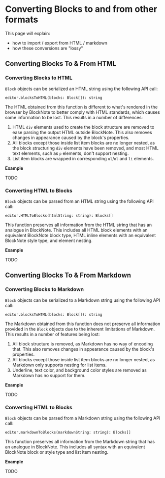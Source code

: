 # Converting Blocks to and from other formats

This page will explain:

- how to import / export from HTML / markdown
- how these conversions are "lossy"

## Converting Blocks To & From HTML

### Converting Blocks to HTML

`Block` objects can be serialized an HTML string using the following API call:

```
editor.blocksToHTML(blocks: Block[]): string
```

The HTML obtained from this function is different to what's rendered in the browser by BlockNote to better comply with HTML standards, which causes some information to be lost. This results in a number of differences:

1. HTML `div` elements used to create the block structure are removed to ease parsing the output HTML outside BlockNote. This also removes changes in appearance caused by the block's properties.
2. All blocks except those inside list item blocks are no longer nested, as the block structuring `div` elements have been removed, and most HTML text elements, such as `p` elements, don't support nesting.
3. List item blocks are wrapped in corresponding `ul`/`ol` and `li` elements.

**Example**

TODO

### Converting HTML to Blocks

`Block` objects can be parsed from an HTML string using the following API call:

```
editor.HTMLToBlocks(htmlString: string): Blocks[]
```

This function preserves all information from the HTML string that has an analogue in BlockNote. This includes all HTML block elements with an equivalent BlockNote block type, HTML inline elements with an equivalent BlockNote style type, and element nesting.

**Example**

TODO

## Converting Blocks To & From Markdown

### Converting Blocks to Markdown

`Block` objects can be serialized to a Markdown string using the following API call:

```
editor.blocksToHTML(blocks: Block[]): string
```

The Markdown obtained from this function does not preserve all information provided in the `Block` objects due to the inherent limitations of Markdown. This results in a number of features being lost:

1. All block structure is removed, as Markdown has no way of encoding that. This also removes changes in appearance caused by the block's properties.
2. All blocks except those inside list item blocks are no longer nested, as Markdown only supports nesting for list items.
3. Underline, text color, and background color styles are removed as Markdown has no support for them.

**Example**

TODO

### Converting HTML to Blocks

`Block` objects can be parsed from a Markdown string using the following API call:

```
editor.markdownToBlocks(markdownString: string): Blocks[]
```

This function preserves all information from the Markdown string that has an analogue in BlockNote. This includes all syntax with an equivalent BlockNote block or style type and list item nesting.

**Example**

TODO